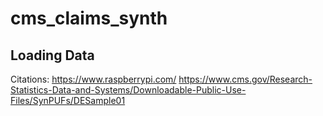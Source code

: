 # cms_claims_synth

## Loading Data



Citations:
https://www.raspberrypi.com/
https://www.cms.gov/Research-Statistics-Data-and-Systems/Downloadable-Public-Use-Files/SynPUFs/DESample01


